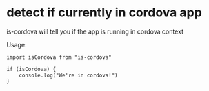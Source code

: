# detect if currently in cordova app

is-cordova will tell you if the app is running in cordova context

Usage:

```
import isCordova from "is-cordova"

if (isCordova) {
    console.log("We're in cordova!")
}
```
